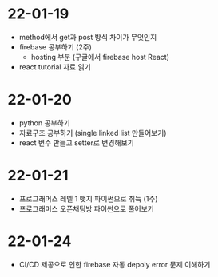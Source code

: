 # 22-01-19
- method에서 get과 post 방식 차이가 무엇인지
- firebase 공부하기 (2주)
  - hosting 부분 (구글에서 firebase host React)
- react tutorial 자료 읽기

# 22-01-20
- python 공부하기
- 자료구조 공부하기 (single linked list 만들어보기)
- react 변수 만들고 setter로 변경해보기

# 22-01-21
- 프로그래머스 레벨 1 뱃지 파이썬으로 취득 (1주)
- 프로그래머스 오픈채팅방 파이썬으로 풀어보기

# 22-01-24
- CI/CD 제공으로 인한 firebase 자동 depoly error 문제 이해하기

